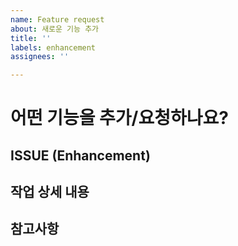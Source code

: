```yaml
---
name: Feature request
about: 새로운 기능 추가
title: ''
labels: enhancement
assignees: ''

---
```


# **어떤 기능을 추가/요청하나요?**

[//]: # ( A clear and concise description of what the problem is. Ex. I'm always frustrated when I can't find a way to do X. )

## ISSUE (Enhancement)

[//]: # (어떤 내용인지 설명해주세요)

## 작업 상세 내용

[//]: # (작업 상세 내용을 알려주세요)

## 참고사항
[//]: # (참고사항이 있다면 적어주세요)
